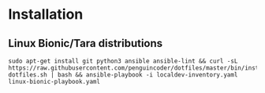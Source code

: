 # Installation

## Linux Bionic/Tara distributions

    sudo apt-get install git python3 ansible ansible-lint && curl -sL https://raw.githubusercontent.com/penguincoder/dotfiles/master/bin/install-dotfiles.sh | bash && ansible-playbook -i localdev-inventory.yaml linux-bionic-playbook.yaml
